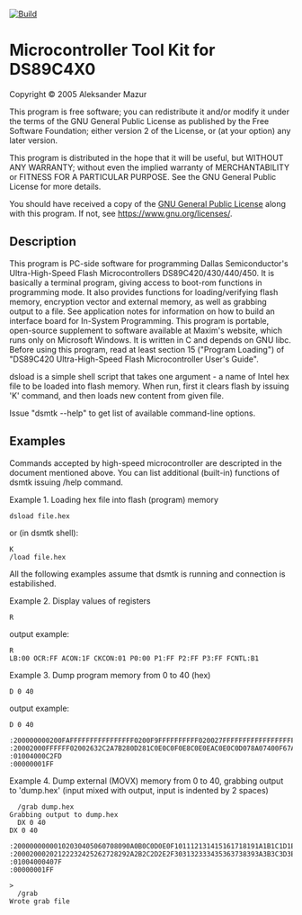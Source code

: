 [![Build](https://github.com/OlekMazur/dsmtk/actions/workflows/makefile.yml/badge.svg)](https://github.com/OlekMazur/dsmtk/actions/workflows/makefile.yml)

Microcontroller Tool Kit for DS89C4X0
=====================================

Copyright © 2005 Aleksander Mazur

This program is free software; you can redistribute it and/or modify
it under the terms of the GNU General Public License as published by
the Free Software Foundation; either version 2 of the License, or
(at your option) any later version.

This program is distributed in the hope that it will be useful,
but WITHOUT ANY WARRANTY; without even the implied warranty of
MERCHANTABILITY or FITNESS FOR A PARTICULAR PURPOSE.  See the
GNU General Public License for more details.

You should have received a copy of the [GNU General Public License]
along with this program.  If not, see <https://www.gnu.org/licenses/>.

Description
-----------

This program is PC-side software for programming Dallas
Semiconductor's Ultra-High-Speed Flash Microcontrollers
DS89C420/430/440/450. It is basically a terminal program, giving
access to boot-rom functions in programming mode. It also provides
functions for loading/verifying flash memory, encryption vector and
external memory, as well as grabbing output to a file.
See application notes for information on how to build an interface
board for In-System Programming.
This program is portable, open-source supplement to software available
at Maxim's website, which runs only on Microsoft Windows. It is
written in C and depends on GNU libc.
Before using this program, read at least section 15 ("Program
Loading") of "DS89C420 Ultra-High-Speed Flash Microcontroller User's
Guide".

dsload is a simple shell script that takes one argument - a name of
Intel hex file to be loaded into flash memory. When run, first it
clears flash by issuing 'K' command, and then loads new content from
given file.

Issue "dsmtk --help" to get list of available command-line options.

Examples
--------

Commands accepted by high-speed microcontroller are descripted in the
document mentioned above. You can list additional (built-in) functions
of dsmtk issuing /help command.

Example 1. Loading hex file into flash (program) memory

```dsload file.hex```

or (in dsmtk shell):

```
K
/load file.hex
```

All the following examples assume that dsmtk is running and connection
is estabilished.

Example 2. Display values of registers

```R```

output example:

```
R
LB:00 OCR:FF ACON:1F CKCON:01 P0:00 P1:FF P2:FF P3:FF FCNTL:B1
```

Example 3. Dump program memory from 0 to 40 (hex)

```D 0 40```

output example:

```
D 0 40

:200000000200FAFFFFFFFFFFFFFFFF0200F9FFFFFFFFFF020027FFFFFFFFFFFFFFFFFFFFD7
:20002000FFFFFF02002632C2A7B280D281C0E0C0F0E8C0E0EAC0E0C0D078A07400F67A008D
:01004000C2FD
:00000001FF
```

Example 4. Dump external (MOVX) memory from 0 to 40, grabbing output
to 'dump.hex' (input mixed with output, input is indented by 2 spaces)

```
  /grab dump.hex
Grabbing output to dump.hex
  DX 0 40
DX 0 40

:20000000000102030405060708090A0B0C0D0E0F101112131415161718191A1B1C1D1E1FF0
:20002000202122232425262728292A2B2C2D2E2F303132333435363738393A3B3C3D3E3FD0
:01004000407F
:00000001FF

>
  /grab
Wrote grab file
```

[GNU General Public License]: COPYING.md
